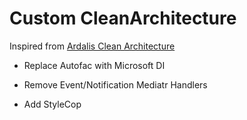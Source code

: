 # Custom CleanArchitecture

Inspired from [Ardalis Clean Architecture](https://github.com/ardalis/CleanArchitecture)

- Replace Autofac with Microsoft DI
- Remove Event/Notification Mediatr Handlers

- Add StyleCop